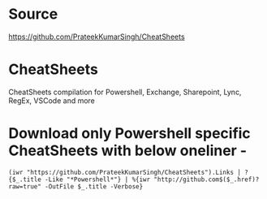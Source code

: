# Source 
https://github.com/PrateekKumarSingh/CheatSheets

# CheatSheets
CheatSheets compilation for Powershell, Exchange, Sharepoint, Lync, RegEx, VSCode and more
# Download only Powershell specific CheatSheets with below oneliner - 

`(iwr "https://github.com/PrateekKumarSingh/CheatSheets").Links | ?{$_.title -Like "*Powershell*"} | %{iwr "http://github.com$($_.href)?raw=true" -OutFile $_.title -Verbose}`
